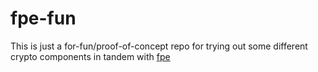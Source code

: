 # fpe-fun

This is just a for-fun/proof-of-concept repo for trying out some different crypto components in tandem with [fpe](https://github.com/capitalone/fpe)
